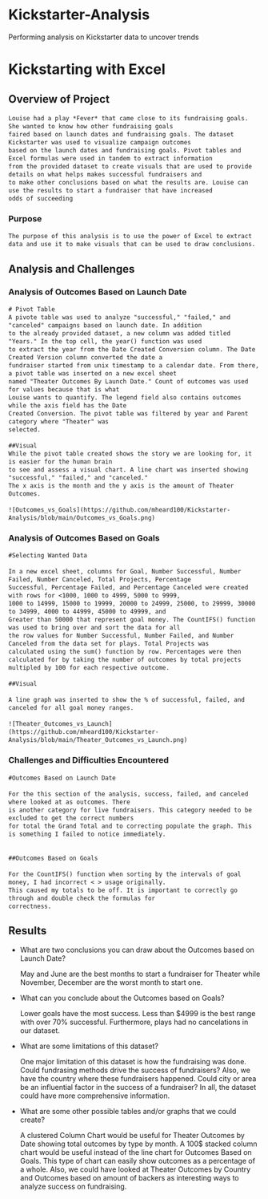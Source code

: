 # Kickstarter-Analysis
Performing analysis on Kickstarter data to uncover trends

# Kickstarting with Excel

## Overview of Project
	Louise had a play *Fever* that came close to its fundraising goals. She wanted to know how other fundraising goals
	faired based on launch dates and fundraising goals. The dataset Kickstarter was used to visualize campaign outcomes 
	based on the launch dates and fundraising goals. Pivot tables and Excel formulas were used in tandem to extract information
	from the provided dataset to create visuals that are used to provide details on what helps makes successful fundraisers and 
	to make other conclusions based on what the results are. Louise can use the results to start a fundraiser that have increased 
	odds of succeeding 
### Purpose
	The purpose of this analysis is to use the power of Excel to extract data and use it to make visuals that can be used to draw conclusions. 

## Analysis and Challenges

### Analysis of Outcomes Based on Launch Date

	# Pivot Table
	A pivote table was used to analyze "successful," "failed," and "canceled" campaigns based on launch date. In addition 
	to the already provided dataset, a new column was added titled "Years." In the top cell, the year() function was used
	to extract the year from the Date Created Conversion column. The Date Created Version column converted the date a 
	fundraiser started from unix timestamp to a calendar date. From there, a pivot table was inserted on a new excel sheet
	named "Theater Outcomes By Launch Date." Count of outcomes was used for values because that is what
	Louise wants to quantify. The legend field also contains outcomes while the axis field has the Date
	Created Conversion. The pivot table was filtered by year and Parent category where "Theater" was 
	selected. 

	##Visual
	While the pivot table created shows the story we are looking for, it is easier for the human brain
	to see and assess a visual chart. A line chart was inserted showing "successful," "failed," and "canceled."
	The x axis is the month and the y axis is the amount of Theater Outcomes. 
	
	![Outcomes_vs_Goals](https://github.com/mheard100/Kickstarter-Analysis/blob/main/Outcomes_vs_Goals.png)
	

### Analysis of Outcomes Based on Goals

	#Selecting Wanted Data

	In a new excel sheet, columns for Goal, Number Successful, Number Failed, Number Canceled, Total Projects, Percentage
	Successful, Percentage Failed, and Percentage Canceled were created with rows for <1000, 1000 to 4999, 5000 to 9999, 
	1000 to 14999, 15000 to 19999, 20000 to 24999, 25000, to 29999, 30000 to 34999, 4000 to 44999, 45000 to 49999, and
	Greater than 50000 that represent goal money. The CountIFS() function was used to bring over and sort the data for all 
	the row values for Number Successful, Number Failed, and Number Canceled from the data set for plays. Total Projects was 
	calculated using the sum() function by row. Percentages were then calculated for by taking the number of outcomes by total projects
 	multipled by 100 for each respective outcome. 

	##Visual 
	
	A line graph was inserted to show the % of successful, failed, and canceled for all goal money ranges. 
	
	![Theater_Outcomes_vs_Launch](https://github.com/mheard100/Kickstarter-Analysis/blob/main/Theater_Outcomes_vs_Launch.png)
	
### Challenges and Difficulties Encountered

	#Outcomes Based on Launch Date

	For the this section of the analysis, success, failed, and canceled where looked at as outcomes. There
	is another category for live fundraisers. This category needed to be excluded to get the correct numbers
	for total the Grand Total and to correcting populate the graph. This is something I failed to notice immediately.
	

	##Outcomes Based on Goals

	For the CountIFS() function when sorting by the intervals of goal money, I had incorrect < > usage originally.
	This caused my totals to be off. It is important to correctly go through and double check the formulas for 
	correctness. 
	
## Results

- What are two conclusions you can draw about the Outcomes based on Launch Date?

	May and June are the best months to start a fundraiser for Theater while November, December are the worst month to start one.
	
- What can you conclude about the Outcomes based on Goals?

	Lower goals have the most success. Less than $4999 is the best range with over 70% successful. Furthermore, plays had no cancelations
	in our dataset. 

- What are some limitations of this dataset?

	One major limitation of this dataset is how the fundraising was done. Could fundrasing methods drive the success of fundraisers?
	Also, we have the country where these fundraisers happened. Could city or area be an influential factor in the success of a 
	fundraiser? In all, the dataset could have more comprehensive information. 

- What are some other possible tables and/or graphs that we could create?

	A clustered Column Chart would be useful for Theater Outcomes by Date showing total outcomes by type by month. A 100$ stacked column chart 
	would be useful instead of the line chart for Outcomes Based on Goals. This type of chart can easily show
	outcomes as a percentage of a whole. Also, we could have looked at Theater Outcomes by Country and Outcomes based on amount of backers
	as interesting ways to analyze success on fundraising. 
